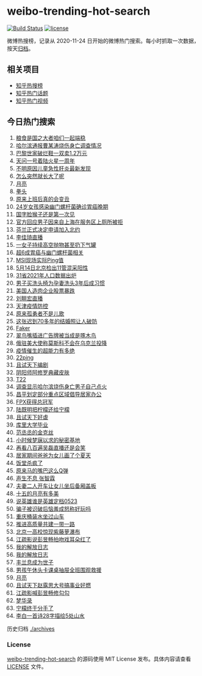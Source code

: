 # weibo-trending-hot-search

[![Build Status](https://github.com/justjavac/weibo-trending-hot-search/workflows/ci/badge.svg?branch=master)](https://github.com/justjavac/weibo-trending-hot-search/actions)
[![license](https://img.shields.io/github/license/justjavac/weibo-trending-hot-search)](https://github.com/justjavac/weibo-trending-hot-search/blob/master/LICENSE)

微博热搜榜，记录从 2020-11-24 日开始的微博热门搜索。每小时抓取一次数据，按天[归档](./archives)。

## 相关项目

- [知乎热搜榜](https://github.com/justjavac/zhihu-trending-top-search)
- [知乎热门话题](https://github.com/justjavac/zhihu-trending-hot-questions)
- [知乎热门视频](https://github.com/justjavac/zhihu-trending-hot-video)

## 今日热门搜索

<!-- BEGIN -->
<!-- 最后更新时间 Mon May 16 2022 05:15:16 GMT+0800 (China Standard Time) -->

1. [粮食是国之大者咱们一起端稳](https://s.weibo.com//weibo?q=%23%E7%B2%AE%E9%A3%9F%E6%98%AF%E5%9B%BD%E4%B9%8B%E5%A4%A7%E8%80%85%E5%92%B1%E4%BB%AC%E4%B8%80%E8%B5%B7%E7%AB%AF%E7%A8%B3%23&Refer=new_time)
1. [哈尔滨通报曹某涛烧伤身亡调查情况](https://s.weibo.com//weibo?q=%23%E5%93%88%E5%B0%94%E6%BB%A8%E9%80%9A%E6%8A%A5%E6%9B%B9%E6%9F%90%E6%B6%9B%E7%83%A7%E4%BC%A4%E8%BA%AB%E4%BA%A1%E8%B0%83%E6%9F%A5%E6%83%85%E5%86%B5%23&Refer=top)
1. [巴黎世家破烂鞋一双卖1.2万元](https://s.weibo.com//weibo?q=%23%E5%B7%B4%E9%BB%8E%E4%B8%96%E5%AE%B6%E7%A0%B4%E7%83%82%E9%9E%8B%E4%B8%80%E5%8F%8C%E5%8D%961.2%E4%B8%87%E5%85%83%23&Refer=top)
1. [天问一号着陆火星一周年](https://s.weibo.com//weibo?q=%23%E5%A4%A9%E9%97%AE%E4%B8%80%E5%8F%B7%E7%9D%80%E9%99%86%E7%81%AB%E6%98%9F%E4%B8%80%E5%91%A8%E5%B9%B4%23&Refer=top)
1. [不明原因儿童急性肝炎最新发现](https://s.weibo.com//weibo?q=%23%E4%B8%8D%E6%98%8E%E5%8E%9F%E5%9B%A0%E5%84%BF%E7%AB%A5%E6%80%A5%E6%80%A7%E8%82%9D%E7%82%8E%E6%9C%80%E6%96%B0%E5%8F%91%E7%8E%B0%23&Refer=top)
1. [怎么突然就长大了呢](https://s.weibo.com//weibo?q=%23%E6%80%8E%E4%B9%88%E7%AA%81%E7%84%B6%E5%B0%B1%E9%95%BF%E5%A4%A7%E4%BA%86%E5%91%A2%23&Refer=top)
1. [月亮](https://s.weibo.com//weibo?q=%23%E6%9C%88%E4%BA%AE%23&Refer=top)
1. [拳头](https://s.weibo.com//weibo?q=%E6%8B%B3%E5%A4%B4&Refer=top)
1. [原来上班后真的会变丑](https://s.weibo.com//weibo?q=%23%E5%8E%9F%E6%9D%A5%E4%B8%8A%E7%8F%AD%E5%90%8E%E7%9C%9F%E7%9A%84%E4%BC%9A%E5%8F%98%E4%B8%91%23&Refer=top)
1. [24岁女孩感染幽门螺杆菌确诊胃癌晚期](https://s.weibo.com//weibo?q=%2324%E5%B2%81%E5%A5%B3%E5%AD%A9%E6%84%9F%E6%9F%93%E5%B9%BD%E9%97%A8%E8%9E%BA%E6%9D%86%E8%8F%8C%E7%A1%AE%E8%AF%8A%E8%83%83%E7%99%8C%E6%99%9A%E6%9C%9F%23&Refer=top)
1. [国字脸猴子还是第一次见](https://s.weibo.com//weibo?q=%23%E5%9B%BD%E5%AD%97%E8%84%B8%E7%8C%B4%E5%AD%90%E8%BF%98%E6%98%AF%E7%AC%AC%E4%B8%80%E6%AC%A1%E8%A7%81%23&Refer=top)
1. [官方回应男子因来自上海在服务区上厕所被拒](https://s.weibo.com//weibo?q=%23%E5%AE%98%E6%96%B9%E5%9B%9E%E5%BA%94%E7%94%B7%E5%AD%90%E5%9B%A0%E6%9D%A5%E8%87%AA%E4%B8%8A%E6%B5%B7%E5%9C%A8%E6%9C%8D%E5%8A%A1%E5%8C%BA%E4%B8%8A%E5%8E%95%E6%89%80%E8%A2%AB%E6%8B%92%23&Refer=top)
1. [芬兰正式决定申请加入北约](https://s.weibo.com//weibo?q=%23%E8%8A%AC%E5%85%B0%E6%AD%A3%E5%BC%8F%E5%86%B3%E5%AE%9A%E7%94%B3%E8%AF%B7%E5%8A%A0%E5%85%A5%E5%8C%97%E7%BA%A6%23&Refer=top)
1. [李佳琦直播](https://s.weibo.com//weibo?q=%23%E6%9D%8E%E4%BD%B3%E7%90%A6%E7%9B%B4%E6%92%AD%23&Refer=top)
1. [一女子持续高空抛物甚至扔下气罐](https://s.weibo.com//weibo?q=%23%E4%B8%80%E5%A5%B3%E5%AD%90%E6%8C%81%E7%BB%AD%E9%AB%98%E7%A9%BA%E6%8A%9B%E7%89%A9%E7%94%9A%E8%87%B3%E6%89%94%E4%B8%8B%E6%B0%94%E7%BD%90%23&Refer=top)
1. [超6成胃癌与幽门螺杆菌相关](https://s.weibo.com//weibo?q=%23%E8%B6%856%E6%88%90%E8%83%83%E7%99%8C%E4%B8%8E%E5%B9%BD%E9%97%A8%E8%9E%BA%E6%9D%86%E8%8F%8C%E7%9B%B8%E5%85%B3%23&Refer=top)
1. [MSI现场实际Ping值](https://s.weibo.com//weibo?q=%23MSI%E7%8E%B0%E5%9C%BA%E5%AE%9E%E9%99%85Ping%E5%80%BC%23&Refer=top)
1. [5月14日北京检出11管混采阳性](https://s.weibo.com//weibo?q=%235%E6%9C%8814%E6%97%A5%E5%8C%97%E4%BA%AC%E6%A3%80%E5%87%BA11%E7%AE%A1%E6%B7%B7%E9%87%87%E9%98%B3%E6%80%A7%23&Refer=top)
1. [31省2021年人口数据出炉](https://s.weibo.com//weibo?q=%2331%E7%9C%812021%E5%B9%B4%E4%BA%BA%E5%8F%A3%E6%95%B0%E6%8D%AE%E5%87%BA%E7%82%89%23&Refer=top)
1. [男子买洗头椅为孕妻洗头3年后成习惯](https://s.weibo.com//weibo?q=%23%E7%94%B7%E5%AD%90%E4%B9%B0%E6%B4%97%E5%A4%B4%E6%A4%85%E4%B8%BA%E5%AD%95%E5%A6%BB%E6%B4%97%E5%A4%B43%E5%B9%B4%E5%90%8E%E6%88%90%E4%B9%A0%E6%83%AF%23&Refer=top)
1. [美国人造肉企业股票暴跌](https://s.weibo.com//weibo?q=%23%E7%BE%8E%E5%9B%BD%E4%BA%BA%E9%80%A0%E8%82%89%E4%BC%81%E4%B8%9A%E8%82%A1%E7%A5%A8%E6%9A%B4%E8%B7%8C%23&Refer=top)
1. [刘畊宏直播](https://s.weibo.com//weibo?q=%23%E5%88%98%E7%95%8A%E5%AE%8F%E7%9B%B4%E6%92%AD%23&Refer=top)
1. [天津疫情防控](https://s.weibo.com//weibo?q=%E5%A4%A9%E6%B4%A5%E7%96%AB%E6%83%85%E9%98%B2%E6%8E%A7&Refer=top)
1. [原来孤勇者不是儿歌](https://s.weibo.com//weibo?q=%23%E5%8E%9F%E6%9D%A5%E5%AD%A4%E5%8B%87%E8%80%85%E4%B8%8D%E6%98%AF%E5%84%BF%E6%AD%8C%23&Refer=top)
1. [这张迟到70多年的结婚照让人破防](https://s.weibo.com//weibo?q=%23%E8%BF%99%E5%BC%A0%E8%BF%9F%E5%88%B070%E5%A4%9A%E5%B9%B4%E7%9A%84%E7%BB%93%E5%A9%9A%E7%85%A7%E8%AE%A9%E4%BA%BA%E7%A0%B4%E9%98%B2%23&Refer=top)
1. [Faker](https://s.weibo.com//weibo?q=Faker&Refer=top)
1. [翠鸟嘴插进广告牌被当成是啄木鸟](https://s.weibo.com//weibo?q=%23%E7%BF%A0%E9%B8%9F%E5%98%B4%E6%8F%92%E8%BF%9B%E5%B9%BF%E5%91%8A%E7%89%8C%E8%A2%AB%E5%BD%93%E6%88%90%E6%98%AF%E5%95%84%E6%9C%A8%E9%B8%9F%23&Refer=top)
1. [俄驻美大使称莫斯科不会在乌克兰投降](https://s.weibo.com//weibo?q=%23%E4%BF%84%E9%A9%BB%E7%BE%8E%E5%A4%A7%E4%BD%BF%E7%A7%B0%E8%8E%AB%E6%96%AF%E7%A7%91%E4%B8%8D%E4%BC%9A%E5%9C%A8%E4%B9%8C%E5%85%8B%E5%85%B0%E6%8A%95%E9%99%8D%23&Refer=top)
1. [疫情催生的超能力有多绝](https://s.weibo.com//weibo?q=%23%E7%96%AB%E6%83%85%E5%82%AC%E7%94%9F%E7%9A%84%E8%B6%85%E8%83%BD%E5%8A%9B%E6%9C%89%E5%A4%9A%E7%BB%9D%23&Refer=top)
1. [22ping](https://s.weibo.com//weibo?q=22ping&Refer=top)
1. [且试天下编剧](https://s.weibo.com//weibo?q=%23%E4%B8%94%E8%AF%95%E5%A4%A9%E4%B8%8B%E7%BC%96%E5%89%A7%23&Refer=top)
1. [阴阳师阿修罗典藏皮肤](https://s.weibo.com//weibo?q=%23%E9%98%B4%E9%98%B3%E5%B8%88%E9%98%BF%E4%BF%AE%E7%BD%97%E5%85%B8%E8%97%8F%E7%9A%AE%E8%82%A4%23&Refer=top)
1. [T22](https://s.weibo.com//weibo?q=T22&Refer=top)
1. [调查显示哈尔滨烧伤身亡男子自己点火](https://s.weibo.com//weibo?q=%23%E8%B0%83%E6%9F%A5%E6%98%BE%E7%A4%BA%E5%93%88%E5%B0%94%E6%BB%A8%E7%83%A7%E4%BC%A4%E8%BA%AB%E4%BA%A1%E7%94%B7%E5%AD%90%E8%87%AA%E5%B7%B1%E7%82%B9%E7%81%AB%23&Refer=top)
1. [昌平划定部分重点区域倡导居家办公](https://s.weibo.com//weibo?q=%23%E6%98%8C%E5%B9%B3%E5%88%92%E5%AE%9A%E9%83%A8%E5%88%86%E9%87%8D%E7%82%B9%E5%8C%BA%E5%9F%9F%E5%80%A1%E5%AF%BC%E5%B1%85%E5%AE%B6%E5%8A%9E%E5%85%AC%23&Refer=top)
1. [FPX获得总冠军](https://s.weibo.com//weibo?q=%23FPX%E8%8E%B7%E5%BE%97%E6%80%BB%E5%86%A0%E5%86%9B%23&Refer=top)
1. [陆既明把柠檬还给宁檬](https://s.weibo.com//weibo?q=%23%E9%99%86%E6%97%A2%E6%98%8E%E6%8A%8A%E6%9F%A0%E6%AA%AC%E8%BF%98%E7%BB%99%E5%AE%81%E6%AA%AC%23&Refer=top)
1. [且试天下好虐](https://s.weibo.com//weibo?q=%23%E4%B8%94%E8%AF%95%E5%A4%A9%E4%B8%8B%E5%A5%BD%E8%99%90%23&Refer=top)
1. [库里大学毕业](https://s.weibo.com//weibo?q=%23%E5%BA%93%E9%87%8C%E5%A4%A7%E5%AD%A6%E6%AF%95%E4%B8%9A%23&Refer=top)
1. [范丞丞的金克丝](https://s.weibo.com//weibo?q=%23%E8%8C%83%E4%B8%9E%E4%B8%9E%E7%9A%84%E9%87%91%E5%85%8B%E4%B8%9D%23&Refer=top)
1. [小时候梦寐以求的秘密基地](https://s.weibo.com//weibo?q=%23%E5%B0%8F%E6%97%B6%E5%80%99%E6%A2%A6%E5%AF%90%E4%BB%A5%E6%B1%82%E7%9A%84%E7%A7%98%E5%AF%86%E5%9F%BA%E5%9C%B0%23&Refer=top)
1. [再看八百遍吴磊直播还是会笑](https://s.weibo.com//weibo?q=%23%E5%86%8D%E7%9C%8B%E5%85%AB%E7%99%BE%E9%81%8D%E5%90%B4%E7%A3%8A%E7%9B%B4%E6%92%AD%E8%BF%98%E6%98%AF%E4%BC%9A%E7%AC%91%23&Refer=top)
1. [居家期间爸爸为女儿画了个夏天](https://s.weibo.com//weibo?q=%23%E5%B1%85%E5%AE%B6%E6%9C%9F%E9%97%B4%E7%88%B8%E7%88%B8%E4%B8%BA%E5%A5%B3%E5%84%BF%E7%94%BB%E4%BA%86%E4%B8%AA%E5%A4%8F%E5%A4%A9%23&Refer=top)
1. [饭堂杀疯了](https://s.weibo.com//weibo?q=%23%E9%A5%AD%E5%A0%82%E6%9D%80%E7%96%AF%E4%BA%86%23&Refer=top)
1. [原来马的嘴巴这么Q弹](https://s.weibo.com//weibo?q=%23%E5%8E%9F%E6%9D%A5%E9%A9%AC%E7%9A%84%E5%98%B4%E5%B7%B4%E8%BF%99%E4%B9%88Q%E5%BC%B9%23&Refer=top)
1. [声生不息 张智霖](https://s.weibo.com//weibo?q=%E5%A3%B0%E7%94%9F%E4%B8%8D%E6%81%AF%20%E5%BC%A0%E6%99%BA%E9%9C%96&Refer=top)
1. [夫妻二人开车让女儿坐后备厢盖板](https://s.weibo.com//weibo?q=%23%E5%A4%AB%E5%A6%BB%E4%BA%8C%E4%BA%BA%E5%BC%80%E8%BD%A6%E8%AE%A9%E5%A5%B3%E5%84%BF%E5%9D%90%E5%90%8E%E5%A4%87%E5%8E%A2%E7%9B%96%E6%9D%BF%23&Refer=top)
1. [十五的月亮有多美](https://s.weibo.com//weibo?q=%23%E5%8D%81%E4%BA%94%E7%9A%84%E6%9C%88%E4%BA%AE%E6%9C%89%E5%A4%9A%E7%BE%8E%23&Refer=top)
1. [说英雄谁是英雄定档0523](https://s.weibo.com//weibo?q=%23%E8%AF%B4%E8%8B%B1%E9%9B%84%E8%B0%81%E6%98%AF%E8%8B%B1%E9%9B%84%E5%AE%9A%E6%A1%A30523%23&Refer=top)
1. [骗子被识破后恼羞成怒称好玩吗](https://s.weibo.com//weibo?q=%23%E9%AA%97%E5%AD%90%E8%A2%AB%E8%AF%86%E7%A0%B4%E5%90%8E%E6%81%BC%E7%BE%9E%E6%88%90%E6%80%92%E7%A7%B0%E5%A5%BD%E7%8E%A9%E5%90%97%23&Refer=top)
1. [重庆桶装水坐过山车](https://s.weibo.com//weibo?q=%23%E9%87%8D%E5%BA%86%E6%A1%B6%E8%A3%85%E6%B0%B4%E5%9D%90%E8%BF%87%E5%B1%B1%E8%BD%A6%23&Refer=top)
1. [推进高质量共建一带一路](https://s.weibo.com//weibo?q=%23%E6%8E%A8%E8%BF%9B%E9%AB%98%E8%B4%A8%E9%87%8F%E5%85%B1%E5%BB%BA%E4%B8%80%E5%B8%A6%E4%B8%80%E8%B7%AF%23&Refer=new_time)
1. [北京一高校惊现紫藤萝瀑布](https://s.weibo.com//weibo?q=%23%E5%8C%97%E4%BA%AC%E4%B8%80%E9%AB%98%E6%A0%A1%E6%83%8A%E7%8E%B0%E7%B4%AB%E8%97%A4%E8%90%9D%E7%80%91%E5%B8%83%23&Refer=top)
1. [江疏影说彭昱畅拍吻戏耳朵红了](https://s.weibo.com//weibo?q=%23%E6%B1%9F%E7%96%8F%E5%BD%B1%E8%AF%B4%E5%BD%AD%E6%98%B1%E7%95%85%E6%8B%8D%E5%90%BB%E6%88%8F%E8%80%B3%E6%9C%B5%E7%BA%A2%E4%BA%86%23&Refer=top)
1. [我的解放日志](https://s.weibo.com//weibo?q=%E6%88%91%E7%9A%84%E8%A7%A3%E6%94%BE%E6%97%A5%E5%BF%97&Refer=top)
1. [我的解放日志](https://s.weibo.com//weibo?q=%23%E6%88%91%E7%9A%84%E8%A7%A3%E6%94%BE%E6%97%A5%E5%BF%97%23&Refer=top)
1. [丰兰息成为世子](https://s.weibo.com//weibo?q=%23%E4%B8%B0%E5%85%B0%E6%81%AF%E6%88%90%E4%B8%BA%E4%B8%96%E5%AD%90%23&Refer=top)
1. [男孩午休头卡课桌抽屉全班围观救援](https://s.weibo.com//weibo?q=%23%E7%94%B7%E5%AD%A9%E5%8D%88%E4%BC%91%E5%A4%B4%E5%8D%A1%E8%AF%BE%E6%A1%8C%E6%8A%BD%E5%B1%89%E5%85%A8%E7%8F%AD%E5%9B%B4%E8%A7%82%E6%95%91%E6%8F%B4%23&Refer=top)
1. [月亮](https://s.weibo.com//weibo?q=%E6%9C%88%E4%BA%AE&Refer=top)
1. [且试天下赵露思大号搞事业好燃](https://s.weibo.com//weibo?q=%23%E4%B8%94%E8%AF%95%E5%A4%A9%E4%B8%8B%E8%B5%B5%E9%9C%B2%E6%80%9D%E5%A4%A7%E5%8F%B7%E6%90%9E%E4%BA%8B%E4%B8%9A%E5%A5%BD%E7%87%83%23&Refer=top)
1. [江疏影喊彭昱畅修勾勾](https://s.weibo.com//weibo?q=%23%E6%B1%9F%E7%96%8F%E5%BD%B1%E5%96%8A%E5%BD%AD%E6%98%B1%E7%95%85%E4%BF%AE%E5%8B%BE%E5%8B%BE%23&Refer=top)
1. [梦华录](https://s.weibo.com//weibo?q=%E6%A2%A6%E5%8D%8E%E5%BD%95&Refer=top)
1. [宁檬终于分手了](https://s.weibo.com//weibo?q=%23%E5%AE%81%E6%AA%AC%E7%BB%88%E4%BA%8E%E5%88%86%E6%89%8B%E4%BA%86%23&Refer=top)
1. [李白一首诗28字描绘5处山水](https://s.weibo.com//weibo?q=%23%E6%9D%8E%E7%99%BD%E4%B8%80%E9%A6%96%E8%AF%9728%E5%AD%97%E6%8F%8F%E7%BB%985%E5%A4%84%E5%B1%B1%E6%B0%B4%23&Refer=top)

<!-- END -->

历史归档 [./archives](./archives)

### License

[weibo-trending-hot-search](https://github.com/justjavac/weibo-trending-hot-search)
的源码使用 MIT License 发布。具体内容请查看 [LICENSE](./LICENSE) 文件。
